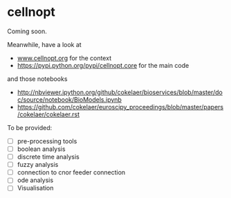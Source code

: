 cellnopt
========


Coming soon. 

Meanwhile, have a look at 

- www.cellnopt.org for the context
- https://pypi.python.org/pypi/cellnopt.core for the main code

and those notebooks

- http://nbviewer.ipython.org/github/cokelaer/bioservices/blob/master/doc/source/notebook/BioModels.ipynb
- https://github.com/cokelaer/euroscipy_proceedings/blob/master/papers/cokelaer/cokelaer.rst


To be provided:

- [ ] pre-processing tools
- [ ] boolean analysis
- [ ] discrete time analysis
- [ ] fuzzy analysis
- [ ] connection to cnor feeder connection
- [ ] ode analysis
- [ ] Visualisation

